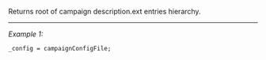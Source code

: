 Returns root of campaign description.ext entries hierarchy.


---
*Example 1:*
```sqf
_config = campaignConfigFile;
```
